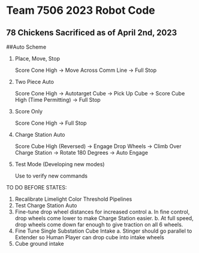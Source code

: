 # Team 7506 2023 Robot Code
## 78 Chickens Sacrificed as of April 2nd, 2023

##Auto Scheme
1. Place, Move, Stop

    Score Cone High -> Move Across Comm Line -> Full Stop
2. Two Piece Auto

    Score Cone High -> Autotarget Cube -> Pick Up Cube -> Score Cube High (Time Permitting) -> Full Stop
3. Score Only

    Score Cone High -> Full Stop
4. Charge Station Auto

    Score Cube High (Reversed) -> Engage Drop Wheels -> Climb Over Charge Station -> Rotate 180 Degrees -> Auto Engage
5. Test Mode (Developing new modes)

    Use to verify new commands

TO DO BEFORE STATES:
1. Recalibrate Limelight Color Threshold Pipelines
2. Test Charge Station Auto
3. Fine-tune drop wheel distances for increased control
    a. In fine control, drop wheels come lower to make Charge Station easier. 
    b. At full speed, drop wheels come down far enough to give traction on all 6 wheels.
4. Fine Tune Single Substation Cube Intake
    a. Stinger should go parallel to Extender so Human Player can drop cube into intake wheels
5. Cube ground intake
